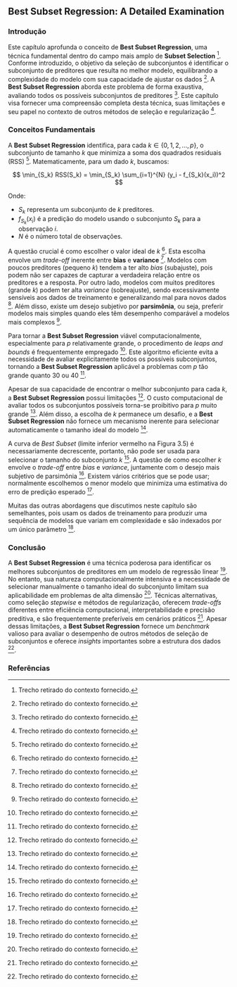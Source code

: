 ## Best Subset Regression: A Detailed Examination

### Introdução
Este capítulo aprofunda o conceito de **Best Subset Regression**, uma técnica fundamental dentro do campo mais amplo de **Subset Selection** [^57]. Conforme introduzido, o objetivo da seleção de subconjuntos é identificar o subconjunto de preditores que resulta no melhor modelo, equilibrando a complexidade do modelo com sua capacidade de ajustar os dados [^57]. A **Best Subset Regression** aborda este problema de forma exaustiva, avaliando todos os possíveis subconjuntos de preditores [^57]. Este capítulo visa fornecer uma compreensão completa desta técnica, suas limitações e seu papel no contexto de outros métodos de seleção e regularização [^57].

### Conceitos Fundamentais
A **Best Subset Regression** identifica, para cada $k \in \{0, 1, 2, ..., p\}$, o subconjunto de tamanho *k* que minimiza a soma dos quadrados residuais (RSS) [^57]. Matematicamente, para um dado *k*, buscamos:

$$ \min_{S_k} RSS(S_k) = \min_{S_k} \sum_{i=1}^{N} (y_i - f_{S_k}(x_i))^2 $$

Onde:
- $S_k$ representa um subconjunto de *k* preditores.
- $f_{S_k}(x_i)$ é a predição do modelo usando o subconjunto $S_k$ para a observação *i*.
- *N* é o número total de observações.

A questão crucial é como escolher o valor ideal de *k* [^57]. Esta escolha envolve um *trade-off* inerente entre **bias** e **variance** [^57]. Modelos com poucos preditores (pequeno *k*) tendem a ter alto *bias* (subajuste), pois podem não ser capazes de capturar a verdadeira relação entre os preditores e a resposta. Por outro lado, modelos com muitos preditores (grande *k*) podem ter alta *variance* (sobreajuste), sendo excessivamente sensíveis aos dados de treinamento e generalizando mal para novos dados [^57]. Além disso, existe um desejo subjetivo por **parsimônia**, ou seja, preferir modelos mais simples quando eles têm desempenho comparável a modelos mais complexos [^57].

Para tornar a **Best Subset Regression** viável computacionalmente, especialmente para *p* relativamente grande, o procedimento de *leaps and bounds* é frequentemente empregado [^57]. Este algoritmo eficiente evita a necessidade de avaliar explicitamente todos os possíveis subconjuntos, tornando a **Best Subset Regression** aplicável a problemas com *p* tão grande quanto 30 ou 40 [^57].

Apesar de sua capacidade de encontrar o melhor subconjunto para cada *k*, a **Best Subset Regression** possui limitações [^57]. O custo computacional de avaliar todos os subconjuntos possíveis torna-se proibitivo para *p* muito grande [^57]. Além disso, a escolha de *k* permanece um desafio, e a **Best Subset Regression** não fornece um mecanismo inerente para selecionar automaticamente o tamanho ideal do modelo [^57].

A curva de *Best Subset* (limite inferior vermelho na Figura 3.5) é necessariamente decrescente, portanto, não pode ser usada para selecionar o tamanho do subconjunto *k* [^57]. A questão de como escolher *k* envolve o *trade-off* entre *bias* e *variance*, juntamente com o desejo mais subjetivo de parsimônia [^57]. Existem vários critérios que se pode usar; normalmente escolhemos o menor modelo que minimiza uma estimativa do erro de predição esperado [^57].

Muitas das outras abordagens que discutimos neste capítulo são semelhantes, pois usam os dados de treinamento para produzir uma sequência de modelos que variam em complexidade e são indexados por um único parâmetro [^57].

### Conclusão
A **Best Subset Regression** é uma técnica poderosa para identificar os melhores subconjuntos de preditores em um modelo de regressão linear [^57]. No entanto, sua natureza computacionalmente intensiva e a necessidade de selecionar manualmente o tamanho ideal do subconjunto limitam sua aplicabilidade em problemas de alta dimensão [^57]. Técnicas alternativas, como seleção *stepwise* e métodos de regularização, oferecem *trade-offs* diferentes entre eficiência computacional, interpretabilidade e precisão preditiva, e são frequentemente preferíveis em cenários práticos [^57]. Apesar dessas limitações, a **Best Subset Regression** fornece um *benchmark* valioso para avaliar o desempenho de outros métodos de seleção de subconjuntos e oferece *insights* importantes sobre a estrutura dos dados [^57].

### Referências
[^57]: Trecho retirado do contexto fornecido.
<!-- END -->